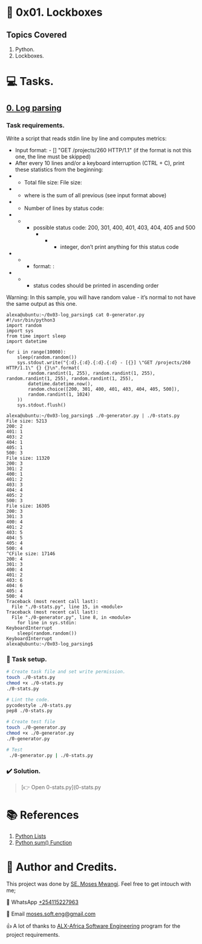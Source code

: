 # :book: 0x01. Lockboxes
## Topics Covered
1. Python.
2. Lockboxes.

# :computer: Tasks.
## [0. Log parsing](0-stats.py)
### Task requirements.
Write a script that reads stdin line by line and computes metrics:

*    Input format: <IP Address> - [<date>] "GET /projects/260 HTTP/1.1" <status code> <file size> (if the format is not this one, the line must be skipped)
*    After every 10 lines and/or a keyboard interruption (CTRL + C), print these statistics from the beginning:
*   *   Total file size: File size: <total size>
*   *   where <total size> is the sum of all previous <file size> (see input format above)
*   *   Number of lines by status code:
*   *   *   possible status code: 200, 301, 400, 401, 403, 404, 405 and 500
            *   *   *   integer, don’t print anything for this status code
*   *   *   format: <status code>: <number>
*   *   *   status codes should be printed in ascending order

Warning: In this sample, you will have random value - it’s normal to not have the same output as this one.

```
alexa@ubuntu:~/0x03-log_parsing$ cat 0-generator.py
#!/usr/bin/python3
import random
import sys
from time import sleep
import datetime

for i in range(10000):
    sleep(random.random())
    sys.stdout.write("{:d}.{:d}.{:d}.{:d} - [{}] \"GET /projects/260 HTTP/1.1\" {} {}\n".format(
        random.randint(1, 255), random.randint(1, 255), random.randint(1, 255), random.randint(1, 255),
        datetime.datetime.now(),
        random.choice([200, 301, 400, 401, 403, 404, 405, 500]),
        random.randint(1, 1024)
    ))
    sys.stdout.flush()

alexa@ubuntu:~/0x03-log_parsing$ ./0-generator.py | ./0-stats.py 
File size: 5213
200: 2
401: 1
403: 2
404: 1
405: 1
500: 3
File size: 11320
200: 3
301: 2
400: 1
401: 2
403: 3
404: 4
405: 2
500: 3
File size: 16305
200: 3
301: 3
400: 4
401: 2
403: 5
404: 5
405: 4
500: 4
^CFile size: 17146
200: 4
301: 3
400: 4
401: 2
403: 6
404: 6
405: 4
500: 4
Traceback (most recent call last):
  File "./0-stats.py", line 15, in <module>
Traceback (most recent call last):
  File "./0-generator.py", line 8, in <module>
    for line in sys.stdin:
KeyboardInterrupt
    sleep(random.random())
KeyboardInterrupt
alexa@ubuntu:~/0x03-log_parsing$ 
```

### :wrench: Task setup.
```bash
# Create task file and set write permission.
touch ./0-stats.py
chmod +x ./0-stats.py
./0-stats.py

# Lint the code.
pycodestyle ./0-stats.py
pep8 ./0-stats.py

# Create test file
touch ./0-generator.py
chmod +x ./0-generator.py
./0-generator.py

# Test
 ./0-generator.py | ./0-stats.py 
```

### :heavy_check_mark: Solution.
> [:point_right:  Open 0-stats.py](0-stats.py

# :books: References
1. [Python Lists](https://www.w3schools.com/python/python_lists.asp)
1. [Python sum() Function](https://www.w3schools.com/python/ref_func_sum.asp)

# :man: Author and Credits.
This project was done by [SE. Moses Mwangi](https://github.com/MosesSoftEng). Feel free to get intouch with me;

:iphone: WhatsApp [+254115227963](https://wa.me/254115227963)

:email: Email [moses.soft.eng@gmail.com](mailto:moses.soft.eng@gmail.com)

:thumbsup: A lot of thanks to [ALX-Africa Software Engineering](https://www.alxafrica.com/) program for the project requirements.
